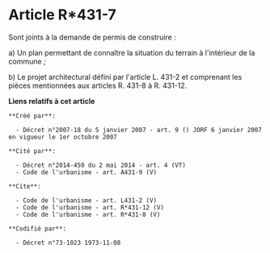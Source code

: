 # Article R*431-7

Sont joints à la demande de permis de construire : 

a) Un plan permettant de connaître la situation du terrain à l'intérieur de la commune ; 

b) Le projet architectural défini par l'article L. 431-2 et comprenant les pièces mentionnées aux articles R. 431-8 à R.
431-12.

**Liens relatifs à cet article**

	**Créé par**:

	  - Décret n°2007-18 du 5 janvier 2007 - art. 9 () JORF 6 janvier 2007 en vigueur le 1er octobre 2007

	**Cité par**:

	  - Décret n°2014-450 du 2 mai 2014 - art. 4 (VT)
	  - Code de l'urbanisme - art. A431-9 (V)

	**Cite**:

	  - Code de l'urbanisme - art. L431-2 (V)
	  - Code de l'urbanisme - art. R*431-12 (V)
	  - Code de l'urbanisme - art. R*431-8 (V)

	**Codifié par**:

	  - Décret n°73-1023 1973-11-08
